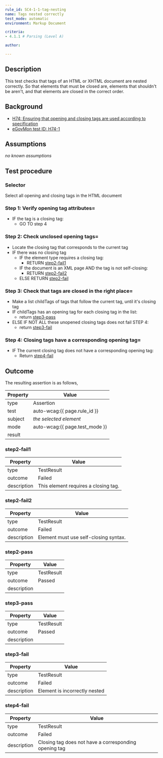 ```yaml
---
rule_id: SC4-1-1-tag-nesting
name: Tags nested correctly
test_mode: automatic
environment: Markup Document

criteria:
- 4.1.1 # Parsing (Level A)

author:

---
```


## Description

This test checks that tags of an HTML or XHTML document are nested correctly. So that elements that must be closed are, elements that shouldn't be aren't, and that elements are closed in the correct order.

## Background

- [H74: Ensuring that opening and closing tags are used according to specification](http://www.w3.org/TR/2014/NOTE-WCAG20-TECHS-20140311/H74)
- [eGovMon test ID: H74-1](http://wiki.egovmon.no/wiki/SC4.1.1#All_HTML_code)

## Assumptions

*no known assumptions*

## Test procedure

### Selector

Select all opening and closing tags in the HTML document

### Step 1: Verify opening tag attributes=

- IF the tag is a closing tag:
  - GO TO step 4

### Step 2: Check unclosed opening tags=

- Locate the closing tag that corresponds to the current tag
- IF there was no closing tag
  - IF the element type requires a closing tag:
    - RETURN [step2-fail1](#step2-fail1)
  - IF the document is an XML page AND the tag is not self-closing:
    - RETURN [step2-fail2](#step2-fail2)
  - ELSE RETURN  [step2-fail](#step2-pass)

### Step 3: Check that tags are closed in the right place=

- Make a list childTags of tags that follow the current tag, until it's closing tag
- IF childTags has an opening tag for each closing tag in the list:
  - return [step3-pass](#step3-pass)
- ELSE IF NOT ALL these unopened closing tags does not fail STEP 4:
  - return [step3-fail](#step3-fail)

### Step 4: Closing tags have a corresponding opening tag=

- IF The current closing tag does not have a corresponding opening tag:
  - Return [step4-fail](#step4-fail)

## Outcome

The resulting assertion is as follows,

| Property | Value
|----------|----------
| type     | Assertion
| test     | auto-wcag:{{ page.rule_id }}
| subject  | *the selected element*
| mode     | auto-wcag:{{ page.test_mode }}
| result   | <One TestResult from below>

### step2-fail1

| Property    | Value
|-------------|----------
| type        | TestResult
| outcome     | Failed
| description | This element requires a closing tag.

### step2-fail2

| Property    | Value
|-------------|----------
| type        | TestResult
| outcome     | Failed
| description | Element must use self-closing syntax.

### step2-pass

| Property    | Value
|-------------|----------
| type        | TestResult
| outcome     | Passed
| description |

### step3-pass

| Property    | Value
|-------------|----------
| type        | TestResult
| outcome     | Passed
| description |

### step3-fail

| Property    | Value
|-------------|----------
| type        | TestResult
| outcome     | Failed
| description | Element is incorrectly nested

### step4-fail

| Property    | Value
|-------------|----------
| type        | TestResult
| outcome     | Failed
| description | Closing tag does not have a corresponding opening tag
